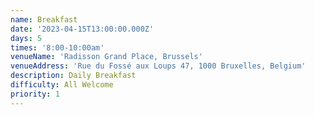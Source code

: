 ```yaml
---
name: Breakfast
date: '2023-04-15T13:00:00.000Z'
days: 5
times: '8:00-10:00am'
venueName: 'Radisson Grand Place, Brussels'
venueAddress: 'Rue du Fossé aux Loups 47, 1000 Bruxelles, Belgium'
description: Daily Breakfast
difficulty: All Welcome
priority: 1
---
```




